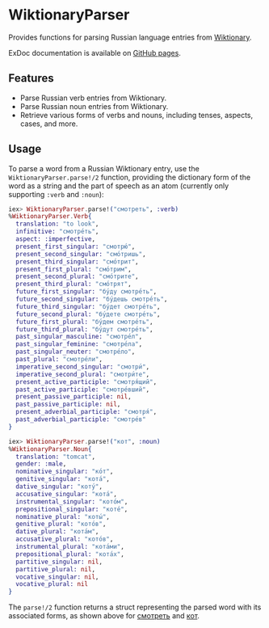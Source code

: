 # WiktionaryParser

Provides functions for parsing Russian language entries from [Wiktionary](https://en.wiktionary.org).

ExDoc documentation is available on [GitHub pages](https://sulealtintas.github.io/wiktionary_parser).

## Features

- Parse Russian verb entries from Wiktionary.
- Parse Russian noun entries from Wiktionary.
- Retrieve various forms of verbs and nouns, including tenses, aspects, cases, and more.

## Usage
To parse a word from a Russian Wiktionary entry, use the `WiktionaryParser.parse!/2` function,
providing the dictionary form of the word as a string and the part of speech as an atom (currently
only supporting `:verb` and `:noun`):

```elixir
iex> WiktionaryParser.parse!("смотреть", :verb)
%WiktionaryParser.Verb{
  translation: "to look",
  infinitive: "смотре́ть",
  aspect: :imperfective,
  present_first_singular: "смотрю́",
  present_second_singular: "смо́тришь",
  present_third_singular: "смо́трит",
  present_first_plural: "смо́трим",
  present_second_plural: "смо́трите",
  present_third_plural: "смо́трят",
  future_first_singular: "бу́ду смотре́ть",
  future_second_singular: "бу́дешь смотре́ть",
  future_third_singular: "бу́дет смотре́ть",
  future_second_plural: "бу́дете смотре́ть",
  future_first_plural: "бу́дем смотре́ть",
  future_third_plural: "бу́дут смотре́ть",
  past_singular_masculine: "смотре́л",
  past_singular_feminine: "смотре́ла",
  past_singular_neuter: "смотре́ло",
  past_plural: "смотре́ли",
  imperative_second_singular: "смотри́",
  imperative_second_plural: "смотри́те",
  present_active_participle: "смотря́щий",
  past_active_participle: "смотре́вший",
  present_passive_participle: nil,
  past_passive_participle: nil,
  present_adverbial_participle: "смотря́",
  past_adverbial_participle: "смотре́в"
}

iex> WiktionaryParser.parse!("кот", :noun)
%WiktionaryParser.Noun{
  translation: "tomcat",
  gender: :male,
  nominative_singular: "ко́т",
  genitive_singular: "кота́",
  dative_singular: "коту́",
  accusative_singular: "кота́",
  instrumental_singular: "кото́м",
  prepositional_singular: "коте́",
  nominative_plural: "коты́",
  genitive_plural: "кото́в",
  dative_plural: "кота́м",
  accusative_plural: "кото́в",
  instrumental_plural: "кота́ми",
  prepositional_plural: "кота́х",
  partitive_singular: nil,
  partitive_plural: nil,
  vocative_singular: nil,
  vocative_plural: nil
}
```

The `parse!/2` function returns a struct representing the parsed word with its associated forms, as shown above for [смотреть](https://en.wiktionary.org/wiki/смотреть#Russian) and [кот](https://en.wiktionary.org/wiki/кот#Russian).

